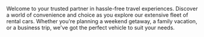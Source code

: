 Welcome to your trusted partner in hassle-free travel experiences. 
Discover a world of convenience and choice as you explore our extensive 
fleet of rental cars. Whether you're planning a weekend getaway, 
a family vacation, or a business trip, we've got the perfect vehicle to suit your needs.
